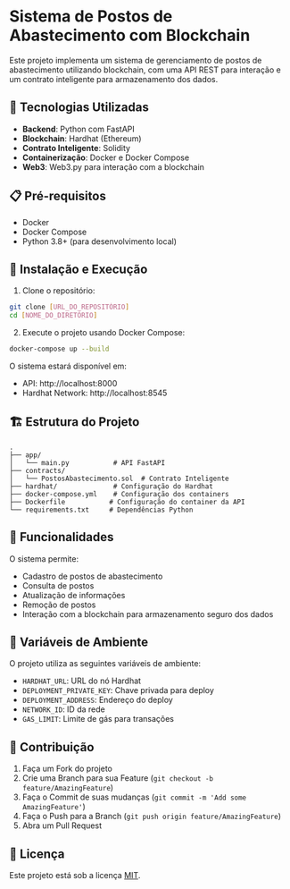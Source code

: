 # Sistema de Postos de Abastecimento com Blockchain

Este projeto implementa um sistema de gerenciamento de postos de abastecimento utilizando blockchain, com uma API REST para interação e um contrato inteligente para armazenamento dos dados.

## 🚀 Tecnologias Utilizadas

- **Backend**: Python com FastAPI
- **Blockchain**: Hardhat (Ethereum)
- **Contrato Inteligente**: Solidity
- **Containerização**: Docker e Docker Compose
- **Web3**: Web3.py para interação com a blockchain

## 📋 Pré-requisitos

- Docker
- Docker Compose
- Python 3.8+ (para desenvolvimento local)

## 🔧 Instalação e Execução

1. Clone o repositório:

```bash
git clone [URL_DO_REPOSITÓRIO]
cd [NOME_DO_DIRETÓRIO]
```

2. Execute o projeto usando Docker Compose:

```bash
docker-compose up --build
```

O sistema estará disponível em:

- API: http://localhost:8000
- Hardhat Network: http://localhost:8545

## 🏗️ Estrutura do Projeto

```
.
├── app/
│   └── main.py           # API FastAPI
├── contracts/
│   └── PostosAbastecimento.sol  # Contrato Inteligente
├── hardhat/              # Configuração do Hardhat
├── docker-compose.yml    # Configuração dos containers
├── Dockerfile           # Configuração do container da API
└── requirements.txt     # Dependências Python
```

## 📝 Funcionalidades

O sistema permite:

- Cadastro de postos de abastecimento
- Consulta de postos
- Atualização de informações
- Remoção de postos
- Interação com a blockchain para armazenamento seguro dos dados

## 🔐 Variáveis de Ambiente

O projeto utiliza as seguintes variáveis de ambiente:

- `HARDHAT_URL`: URL do nó Hardhat
- `DEPLOYMENT_PRIVATE_KEY`: Chave privada para deploy
- `DEPLOYMENT_ADDRESS`: Endereço do deploy
- `NETWORK_ID`: ID da rede
- `GAS_LIMIT`: Limite de gás para transações

## 🤝 Contribuição

1. Faça um Fork do projeto
2. Crie uma Branch para sua Feature (`git checkout -b feature/AmazingFeature`)
3. Faça o Commit de suas mudanças (`git commit -m 'Add some AmazingFeature'`)
4. Faça o Push para a Branch (`git push origin feature/AmazingFeature`)
5. Abra um Pull Request

## 📄 Licença

Este projeto está sob a licença [MIT](LICENSE).
